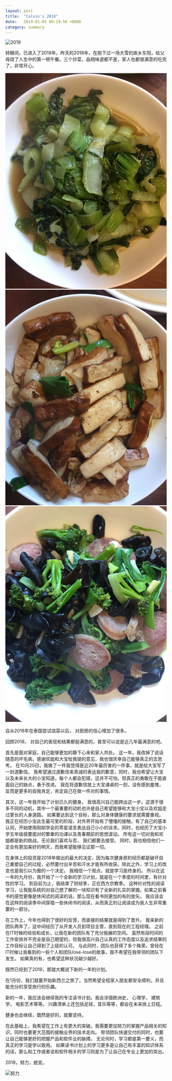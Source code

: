 ```yaml
---
layout: post
title:  "Calvin's 2018"
date:   2019-01-01 00:19:50 +0800
category: summary
---
```

![2019](http://bpic.ooopic.com/15/82/18/15821850-178a1203ebed812a5ee6fc06ba519567-1.jpg)

转眼间，已进入了2019年。昨天的2018年，在刚下过一场大雪的故乡东阳，给父母烧了人生中的第一顿午餐。三个炒菜，品相味道都不差，家人也都很满意的吃完了，非常开心。 

![青菜](/img/posts/2019-01-01-calvin_2018_summary_01.png)
![香干炒肉](/img/posts/2019-01-01-calvin_2018_summary_02.png)
![西兰花炒香肠](/img/posts/2019-01-01-calvin_2018_summary_03.png)

自从2018年在泰国尝试烧菜以后， 对厨房的信心增加了很多。

回顾2018， 对自己的表现和结果都挺满意的，甚至可以说是近几年最满意的吧。 

首先是面对家庭，自己能够更加的静下心来和家人共处。 这一年，我改掉了说话随意的坏毛病，感谢欢姐和大宝给我提的意见，我也很庆幸自己能够真正的去思考。 在10月20日，我做了一件我觉得是近20年最厉害的一件事，就是给大宝写了一封道歉信。 我希望通过道歉信来真诚的表达我的歉意，同时，我也希望让大宝以及未来长大的小宝知道，每个人都会犯错，这并不可怕，但真正的勇敢在于能直面自己的缺点，勇于改进。 我在将道歉信放上大宝课桌的一刻，没有感到羞愧，反而是更多的自我肯定，肯定自己在做一件对的事情。 

其次，这一年我开始了计划已久的健身。 我很高兴自己能跨出这一步。这源于很多不同的动机，其中一个最重要的动机也许是自己希望能够和大宝小宝以及欢姐走过更长的人身道路。 如果要达到这个目标，那么对身体健康的要求就需要重视。 我正在经历小宝此生最可爱的阶段，对外界开始有了懵懂的接触，有了自己的基本认同，开始使用刚刚学会的零星语言表达自己小小的诉求。同时，也经历了大宝小学五年级就要面对的繁重的功课以及青春期前的思想波动。 所有这一切对我和欢姐都是新的挑战，无论我们喜欢与否， 我们都要去接受。 同时，我也相信他们一定会有更加美好的明天，而我希望能够见证那一切。

在身体上的投资是2018年做出的最大的决定，因为每次健身房的经历都是破坏自己重塑自己的过程，必然要付出辛苦和汗水才能有所收获。除此之外，学习上的改变也是我引以为傲的一个决定。 我相信一个观点，就是学习是终身的。 所以在这一年的九月份，我开始了一个全新的学习计划，就是在一个季度的时间里，有针对性的学习。 到目前为止，我结束了财经季，正在西方宗教季。 这种针对性的阅读学习，让我能系统的对自己想了解的一块知识有了全新的扎实的掌握。如果之前看书的感觉更像是休闲式的阅读的话，那么现在看书则更加的有的放矢。 我应该会在这样的阅读季中间穿插一些休闲书的阅读，从而真正的让阅读成为我人生非常重要的一部分。 

在工作上，今年也得到了很好的反馈，而直接的结果就是得到了晋升。 我来新的团队两年了，这中间经历了从开发人员到项目主管，直到现在的工程经理。 之前在IT时候的经验和成长，让我在新的团队有了充分施展的空间。 虽然有段时间的工作安排并不完全是自己期望的，但我很高兴自己认真的工作态度以及追求结果的工作目标让自己得到了上级的认可。 与此同时，团队也获得了多个殊荣。曾经在IT时候让我看到的一些个人和团队lose-lose的故事，我不希望在我带领的团队下发生。 如果真的有，也希望这种状况越少越好。

既然已经到了2019，那就大概说下新的一年的计划。 

在1月份，我们就要开始新西兰之旅了，当然希望全程家人朋友都安全顺利，并且能充分的享受旅行的乐趣。 

新的一年，我应该会继续我的专注读书计划。我会涉猎欧洲史， 心理学， 建筑学， 电影艺术等等。 兴趣清单上还包括足球，音乐等等，都会在未来排上日程。 

健身也会继续，既然是好的，就要坚持。 

在此基础上，我希望在工作上有更大的突破。我需要更加努力的掌握产品相关的知识，同时也要更大范围的接触业界的技术走向。 带领团队快速交付的同时，也要让自己能够更好的把握产品和软件业的脉搏。 无论何时，学习都是第一要义，而真正的学习是学以致用。 如果读书计划上的学习更多是让自己有丰富的知识体系的话，那么和工作或者说和软件相关的学习则是为了让自己在专业上更加的突出。 

2019，努力，蜕变。

![努力](http://photocdn.sohu.com/20150704/mp21237602_1435975975773_2.jpeg)